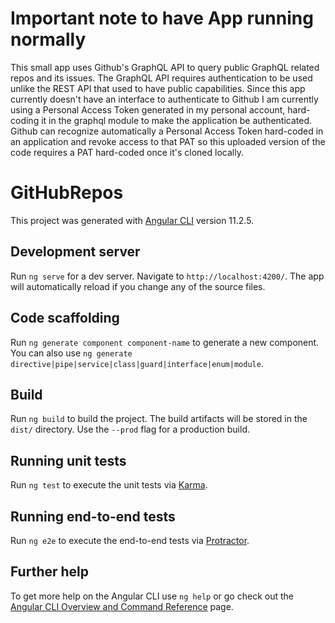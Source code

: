 # Important note to have App running normally
This small app uses Github's GraphQL API to query public GraphQL related repos and its issues. The GraphQL API requires authentication to be used unlike the REST API that used to have public capabilities. Since this app currently doesn't have an interface to authenticate to Github I am currently using a Personal Access Token generated in my personal account, hard-coding it in the graphql module to make the application be authenticated.
Github can recognize automatically a Personal Access Token hard-coded in an application and revoke access to that PAT so this uploaded version of the code requires a PAT hard-coded once it's cloned locally.

# GitHubRepos

This project was generated with [Angular CLI](https://github.com/angular/angular-cli) version 11.2.5.

## Development server

Run `ng serve` for a dev server. Navigate to `http://localhost:4200/`. The app will automatically reload if you change any of the source files.

## Code scaffolding

Run `ng generate component component-name` to generate a new component. You can also use `ng generate directive|pipe|service|class|guard|interface|enum|module`.

## Build

Run `ng build` to build the project. The build artifacts will be stored in the `dist/` directory. Use the `--prod` flag for a production build.

## Running unit tests

Run `ng test` to execute the unit tests via [Karma](https://karma-runner.github.io).

## Running end-to-end tests

Run `ng e2e` to execute the end-to-end tests via [Protractor](http://www.protractortest.org/).

## Further help

To get more help on the Angular CLI use `ng help` or go check out the [Angular CLI Overview and Command Reference](https://angular.io/cli) page.
